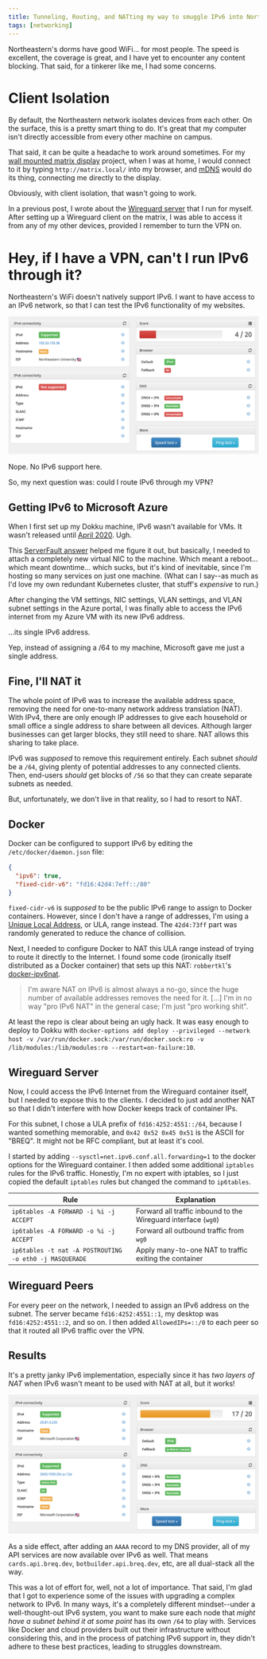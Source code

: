 ```yaml
---
title: Tunneling, Routing, and NATting my way to smuggle IPv6 into Northeastern
tags: [networking]
---
```


Northeastern's dorms have good WiFi... for most people. The speed is excellent, the coverage is great, and I have yet to encounter any content blocking. That said, for a tinkerer like me, I had some concerns.

# Client Isolation

By default, the Northeastern network isolates devices from each other. On the surface, this is a pretty smart thing to do. It's great that my computer isn't directly accessible from every other machine on campus.

That said, it can be quite a headache to work around sometimes. For my [wall mounted matrix display](/projects/wallmatrix) project, when I was at home, I would connect to it by typing `http://matrix.local/` into my browser, and [mDNS](https://en.wikipedia.org/wiki/Multicast_DNS) would do its thing, connecting me directly to the display.

Obviously, with client isolation, that wasn't going to work.

In a previous post, I wrote about the [Wireguard server](/2021/02/10/dokku#wireguard) that I run for myself. After setting up a Wireguard client on the matrix, I was able to access it from any of my other devices, provided I remember to turn the VPN on.

# Hey, if I have a VPN, can't I run IPv6 through it?

Northeastern's WiFi doesn't natively support IPv6. I want to have access to an IPv6 network, so that I can test the IPv6 functionality of my websites.

![](../images/ipv6/ipv6-test-neu.png)

<Caption>Nope. No IPv6 support here.</Caption>

So, my next question was: could I route IPv6 through my VPN?

## Getting IPv6 to Microsoft Azure

When I first set up my Dokku machine, IPv6 wasn't available for VMs. It wasn't released until [April 2020](https://azure.microsoft.com/en-us/updates/ipv6-for-azure-virtual-network-is-now-generally-available-2/). Ugh.

This [ServerFault answer](https://serverfault.com/questions/1014465/adding-a-public-ipv6-address-to-a-linux-vm-in-azure) helped me figure it out, but basically, I needed to attach a completely new virtual NIC to the machine. Which meant a reboot... which meant downtime... which sucks, but it's kind of inevitable, since I'm hosting so many services on just one machine. (What can I say--as much as I'd love my own redundant Kubernetes cluster, that stuff's _expensive_ to run.)

After changing the VM settings, NIC settings, VLAN settings, and VLAN subnet settings in the Azure portal, I was finally able to access the IPv6 internet from my Azure VM with its new IPv6 address.

...its single IPv6 address.

Yep, instead of assigning a /64 to my machine, Microsoft gave me just a single address.

## Fine, I'll NAT it

The whole point of IPv6 was to increase the available address space, removing the need for one-to-many network address translation (NAT). With IPv4, there are only enough IP addresses to give each household or small office a single address to share between all devices. Although larger businesses can get larger blocks, they still need to share. NAT allows this sharing to take place.

IPv6 was _supposed_ to remove this requirement entirely. Each subnet _should_ be a `/64`, giving plenty of potential addresses to any connected clients. Then, end-users _should_ get blocks of `/56` so that they can create separate subnets as needed.

But, unfortunately, we don't live in that reality, so I had to resort to NAT.

## Docker

Docker can be configured to support IPv6 by editing the `/etc/docker/daemon.json` file:

```json
{
  "ipv6": true,
  "fixed-cidr-v6": "fd16:42d4:7eff::/80"
}
```

`fixed-cidr-v6` is _supposed_ to be the public IPv6 range to assign to Docker containers. However, since I don't have a range of addresses, I'm using a [Unique Local Address](https://en.wikipedia.org/wiki/Unique_local_address), or ULA, range instead. The `42d4:73ff` part was randomly generated to reduce the chance of collision.

Next, I needed to configure Docker to NAT this ULA range instead of trying to route it directly to the Internet. I found some code (ironically itself distributed as a Docker container) that sets up this NAT: `robbertkl`'s [docker-ipv6nat](https://github.com/robbertkl/docker-ipv6nat).

> I'm aware NAT on IPv6 is almost always a no-go, since the huge number of available addresses removes the need for it. [...] I'm in no way "pro IPv6 NAT" in the general case; I'm just "pro working shit".

At least the repo is clear about being an ugly hack. It was easy enough to deploy to Dokku with `docker-options add deploy --privileged --network host -v /var/run/docker.sock:/var/run/docker.sock:ro -v /lib/modules:/lib/modules:ro --restart=on-failure:10`.

## Wireguard Server

Now, I could access the IPv6 Internet from the Wireguard container itself, but I needed to expose this to the clients. I decided to just add another NAT so that I didn't interfere with how Docker keeps track of container IPs.

For this subnet, I chose a ULA prefix of `fd16:4252:4551::/64`, because I wanted something memorable, and `0x42 0x52 0x45 0x51` is the ASCII for "BREQ". It might not be RFC compliant, but at least it's cool.

I started by adding `--sysctl=net.ipv6.conf.all.forwarding=1` to the docker options for the Wireguard container. I then added some additional `iptables` rules for the IPv6 traffic. Honestly, I'm no expert with iptables, so I just copied the default `iptables` rules but changed the command to `ip6tables`.

| Rule | Explanation |
| --- | --- |
| `ip6tables -A FORWARD -i %i -j ACCEPT` | Forward all traffic inbound to the Wireguard interface (`wg0`) |
| `ip6tables -A FORWARD -o %i -j ACCEPT` | Forward all outbound traffic from `wg0` |
| `ip6tables -t nat -A POSTROUTING -o eth0 -j MASQUERADE` | Apply many-to-one NAT to traffic exiting the container |

## Wireguard Peers

For every peer on the network, I needed to assign an IPv6 address on the subnet. The server became `fd16:4252:4551::1`, my desktop was `fd16:4252:4551::2`, and so on. I then added `AllowedIPs=::/0` to each peer so that it routed all IPv6 traffic over the VPN.

## Results

It's a pretty janky IPv6 implementation, especially since it has _two layers of NAT_ when IPv6 wasn't meant to be used with NAT at all, but it works!

![](../images/ipv6/ipv6-test-wireguard.png)

As a side effect, after adding an `AAAA` record to my DNS provider, all of my API services are now available over IPv6 as well. That means `cards.api.breq.dev`, `botbuilder.api.breq.dev`, etc, are all dual-stack all the way.

This was a lot of effort for, well, not a lot of importance. That said, I'm glad that I got to experience some of the issues with upgrading a complex network to IPv6. In many ways, it's a completely different mindset--under a well-thought-out IPv6 system, you want to make sure each node that _might have a subnet behind it at some point_ has its own `/64` to play with. Services like Docker and cloud providers built out their infrastructure without considering this, and in the process of patching IPv6 support in, they didn't adhere to these best practices, leading to struggles downstream.
